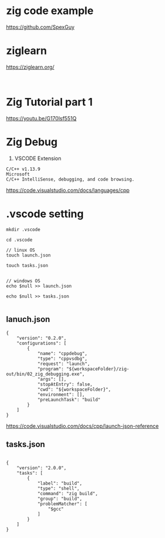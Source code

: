 # zig code example

https://github.com/SpexGuy


# ziglearn

https://ziglearn.org/


<br>

# Zig Tutorial part 1

https://youtu.be/G170lsf551Q



# Zig Debug

1. VSCODE Extension 

```
C/C++ v1.13.9
Microsoft
C/C++ IntelliSense, debugging, and code browsing.

```

https://code.visualstudio.com/docs/languages/cpp


# .vscode setting

```
mkdir .vscode

cd .vscode

// linux OS
touch launch.json

touch tasks.json


// windows OS
echo $null >> launch.json

echo $null >> tasks.json


```

## lanuch.json

```
{
    "version": "0.2.0",
    "configurations": [
        {
            "name": "cppdebug",
            "type": "cppvsdbg",
            "request": "launch",
            "program": "${workspaceFolder}/zig-out/bin/02_zig_debugging.exe",
            "args": [],
            "stopAtEntry": false,
            "cwd": "${workspaceFolder}",
            "environment": [],
            "preLaunchTask": "build"
        }
    ]
}

```

https://code.visualstudio.com/docs/cpp/launch-json-reference

## tasks.json

```

{
    "version": "2.0.0",
    "tasks": [
        {
            "label": "build",
            "type": "shell",
            "command": "zig build",
            "group": "build",
            "problemMatcher": [
                "$gcc"
            ]
        }
    ]
}

```
